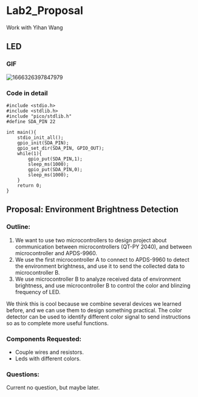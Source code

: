 # Lab2_Proposal

Work with Yihan Wang

## LED
### GIF

![1666326397847979](https://user-images.githubusercontent.com/114005477/197112963-a36c6ebc-540e-452f-873b-63179c8ebd34.gif)

### Code in detail

```
#include <stdio.h>
#include <stdlib.h>
#include "pico/stdlib.h"
#define SDA_PIN 22

int main(){
    stdio_init_all();
    gpio_init(SDA_PIN);
    gpio_set_dir(SDA_PIN, GPIO_OUT);
    while(1){
        gpio_put(SDA_PIN,1);
        sleep_ms(1000);
        gpio_put(SDA_PIN,0);
        sleep_ms(1000);
    }
    return 0;
}
```
## Proposal: Environment Brightness Detection
### Outline:
1. We want to use two microcontrollers to design project about communication between microcontrollers (QT-PY 2040), and between microcontroller and APDS-9960.
2. We use the first microcontroller A to connect to APDS-9960 to detect the environment brightness, and use it to send the collected data to microcontroller B.
3. We use microcontroller B to analyze received data of environment brightness, and use microcontroller B to control the color and blinzing frequency of LED.

We think this is cool because we combine several devices we learned before, and we can use them to design something practical. The color detector can be used to identify different color signal to send instructions so as to complete more useful functions.

### Components Requested:
*   Couple wires and resistors.
*   Leds with different colors.
### Questions:
Current no question, but maybe later.
